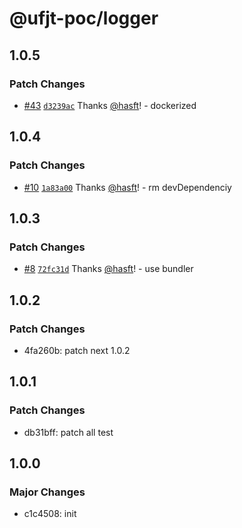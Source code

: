 # @ufjt-poc/logger

## 1.0.5

### Patch Changes

- [#43](https://github.com/hasft/ufjt-poc/pull/43) [`d3239ac`](https://github.com/hasft/ufjt-poc/commit/d3239ac5d936bd4b553f1e6cf4737db07da0465b) Thanks [@hasft](https://github.com/hasft)! - dockerized

## 1.0.4

### Patch Changes

- [#10](https://github.com/hasft/ufjt-poc/pull/10) [`1a83a00`](https://github.com/hasft/ufjt-poc/commit/1a83a001710e5539b94393781e66885a9e1eee51) Thanks [@hasft](https://github.com/hasft)! - rm devDependenciy

## 1.0.3

### Patch Changes

- [#8](https://github.com/hasft/ufjt-poc/pull/8) [`72fc31d`](https://github.com/hasft/ufjt-poc/commit/72fc31d1fb8e1dea7cfb212ee360a81f69d2f5e9) Thanks [@hasft](https://github.com/hasft)! - use bundler

## 1.0.2

### Patch Changes

- 4fa260b: patch next 1.0.2

## 1.0.1

### Patch Changes

- db31bff: patch all test

## 1.0.0

### Major Changes

- c1c4508: init
